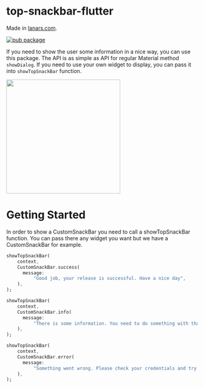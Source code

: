 # top-snackbar-flutter
Made in [lanars.com](https://lanars.com).

[![pub package](https://img.shields.io/pub/v/top_snackbar_flutter.svg)](https://pub.dev/packages/top_snackbar_flutter)

If you need to show the user some information in a nice way, you can use this package. The API is as simple
as API for regular Material method `showDialog`. If you need to use your own widget to display, you
can pass it into `showTopSnackBar` function.

<img src="https://raw.githubusercontent.com/LanarsInc/top-snackbar-flutter/main/example/assets/top-snackbar-example.gif" width="300">

# Getting Started

In order to show a CustomSnackBar you need to call a showTopSnackBar function. You can pass there any widget you want
but we have a CustomSnackBar for example.

```dart
showTopSnackBar(
    context,
    CustomSnackBar.success(
      message:
          "Good job, your release is successful. Have a nice day",
    ),
);
```

```dart
showTopSnackBar(
    context,
    CustomSnackBar.info(
      message:
          "There is some information. You need to do something with that",
    ),
);
```

```dart
showTopSnackBar(
    context,
    CustomSnackBar.error(
      message:
          "Something went wrong. Please check your credentials and try again",
    ),
);
```
